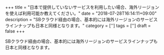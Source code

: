 +++
title = "日本で提供していないサービスを利用したい場合、海外リージョンを使えば利用可能か教えてください。"
date = "2018-07-28T16:14:11+09:00"
description = "SBクラウド経由の場合、基本的には海外リージョンのサービスラインナップも日本と同様となります。"
category = ['']
tags = ['']
draft = false
+++

SBクラウド経由の場合、基本的には海外リージョンのサービスラインナップも日本と同様となります。
